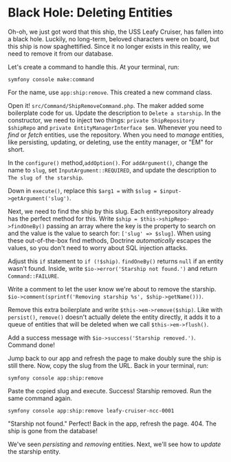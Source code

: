 # Black Hole: Deleting Entities

Oh-oh, we just got word that this ship, the USS Leafy Cruiser, has fallen
into a black hole. Luckily, no long-term, beloved characters were on board, but this ship is now spaghettified.
Since it no longer exists in this reality, we need to remove it from our database.

Let's create a command to handle this. At your terminal, run:

```terminal
symfony console make:command
```

For the name, use `app:ship:remove`. This created a new command class.

Open it! `src/Command/ShipRemoveCommand.php`. The maker added some
boilerplate code for us. Update the description to `Delete a starship`.
In the constructor, we need to inject two things: `private ShipRepository $shipRepo` 
and `private EntityManagerInterface $em`. Whenever you need to _find_ or _fetch_ entities,
use the repository. When you need to _manage_ entities, like persisting, updating,
or deleting, use the entity manager, or "EM" for short.

In the `configure()` method,`addOption()`. For `addArgument()`,
change the name to `slug`, set `InputArgument::REQUIRED`, and update the description
to `The slug of the starship`.

Down in `execute()`, replace this `$arg1 =` with `$slug = $input->getArgument('slug')`.

Next, we need to find the ship by this slug. Each entityrepository already has the perfect
method for this. Write `$ship = $this->shipRepo->findOneBy()` passing an array
where the key is the property to search on and the value is the value to search
for: `['slug' => $slug]`. When using these out-of-the-box find methods, Doctrine _automatically_
escapes the values, so you don't need to worry about SQL injection attacks.

Adjust this `if` statement to `if (!$ship)`. `findOneBy()` returns `null` if an entity
wasn't found. Inside, write `$io->error('Starship not found.')` and return `Command::FAILURE`.

Write a comment to let the user know we're about to remove the starship.
`$io->comment(sprintf('Removing starship %s', $ship->getName()))`.

Remove this extra boilerplate and write `$this->em->remove($ship)`. Like with `persist()`,
`remove()` doesn't actually delete the entity directly, it adds it to a queue of entities
that will be deleted when we call `$this->em->flush()`.

Add a success message with `$io->success('Starship removed.')`. Command done!

Jump back to our app and refresh the page to make doubly sure the ship is still there.
Now, copy the slug from the URL. Back in your terminal, run:

```terminal
symfony console app:ship:remove
```

Paste the copied slug and execute. Success! Starship removed. Run the same command
again.

```terminal-silent
symfony console app:ship:remove leafy-cruiser-ncc-0001
```

"Starship not found." Perfect! Back in the app, refresh the page. 404. The ship is gone
from the database!

We've seen _persisting_ and _removing_ entities. Next, we'll see how to _update_ the starship
entity.

